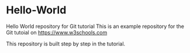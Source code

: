 # Hello-World

Hello World repository for Git tutorial
This is an example repository for the Git tutoial on https://www.w3schools.com

This repository is built step by step in the tutorial.
